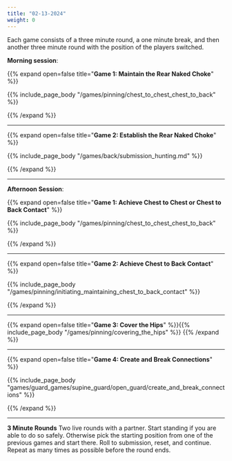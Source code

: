 ```yaml
---
title: "02-13-2024"
weight: 0
---
```


Each game consists of a three minute round, a one minute break, and then another three minute round with the position of the players switched. 

**Morning session**:

{{% expand open=false title="**Game 1: Maintain the Rear Naked Choke**" %}}

{{% include_page_body "/games/pinning/chest_to_chest_chest_to_back" %}}

{{% /expand %}}

---

{{% expand open=false title="**Game 2: Establish the Rear Naked Choke**" %}}

{{% include_page_body "/games/back/submission_hunting.md" %}}

{{% /expand %}}

---

**Afternoon Session**:

{{% expand open=false title="**Game 1: Achieve Chest to Chest or Chest to Back Contact**" %}}

{{% include_page_body "/games/pinning/chest_to_chest_chest_to_back" %}}

{{% /expand %}}

---
{{% expand open=false title="**Game 2: Achieve Chest to Back Contact**" %}}

{{% include_page_body "/games/pinning/initiating_maintaining_chest_to_back_contact" %}}

{{% /expand %}}

---
{{% expand open=false title="**Game 3: Cover the Hips**" %}}{{% include_page_body "/games/pinning/covering_the_hips" %}}
{{% /expand %}}

---
{{% expand open=false title="**Game 4: Create and Break Connections**" %}}

{{% include_page_body "games/guard_games/supine_guard/open_guard/create_and_break_connections" %}}

{{% /expand %}}

---

**3 Minute Rounds**
Two live rounds with a partner. Start standing if you are able to do so safely. Otherwise pick the starting position from one of the previous games and start there. Roll to submission, reset, and continue. Repeat as many times as possible before the round ends.